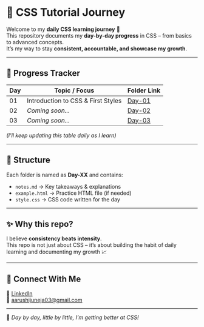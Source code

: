 # 🌸 CSS Tutorial Journey  

Welcome to my **daily CSS learning journey** 🎀  
This repository documents my **day-by-day progress** in CSS – from basics to advanced concepts.  
It’s my way to stay **consistent, accountable, and showcase my growth**.  

---

## 📅 Progress Tracker  

| Day | Topic / Focus | Folder Link |
|-----|---------------|-------------|
| 01  | Introduction to CSS & First Styles | [Day-01](./Day-01) |
| 02  | *Coming soon...* | [Day-02](./Day-02) |
| 03  | *Coming soon...* | [Day-03](./Day-03) |

*(I’ll keep updating this table daily as I learn)*  

---

## 📖 Structure  

Each folder is named as **Day-XX** and contains:  
- `notes.md` → Key takeaways & explanations  
- `example.html` → Practice HTML file (if needed)  
- `style.css` → CSS code written for the day  

---


## ✨ Why this repo?  

I believe **consistency beats intensity**.  
This repo is not just about CSS – it’s about building the habit of daily learning and documenting my growth 📈  

---

## 🌟 Connect With Me  

💼 [LinkedIn](https://www.linkedin.com/in/aarushi-juneja77/)   
📧 aarushijuneja03@gmail.com

---
💖 *Day by day, little by little, I’m getting better at CSS!*  
